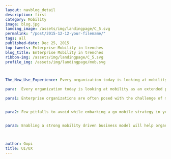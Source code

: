 ```yaml
---
layout: navblog_detail
description: first
category: Mobility
image: blog.jpg
landing_image: /assets/img/landingpage/C_5.svg
permalink: "/post/2015-12-12-your-filename/"
tags: all
published-date: Dec 25, 2015
top-tweets: Enterprise Mobility in trenches
blog_title: Enterprise Mobility in trenches
ribbon-img: /assets/img/landingpage/C_5.svg
profile_img: /assets/img/landingpage/mob.svg



The_New_Use_Experience: Every organization today is looking at mobility as an extended platform for their businesses. There is a need for sharing & exchange data at every level of the value chain in a business.

para:  Every organization today is looking at mobility as an extended platform for their businesses. There is a need for sharing & exchange data at every level of the value chain in a business. The sharing economy of businesses today is pushing the boundaries of the organization to collaborate & embed the data supply chain into the omni-channel platform. Enabling the customers, field teams, partnering channels to consume and transact data remotely is key for business success today.

para1: Enterprise organizations are often posed with the challenge of making their digital transformation programs successful, given the limited exposure of their internal teams to deliver on the new technologies. Mobility in particular has always been a point of deflection for big organizations to succeed in their digital transformation journey.


para2: Few pitfalls to avoid while embarking a go mobile strategy in your organization<br/> - Digital transformation programs should be always kept out of the mainstream IT<br/> - Position a digital transformation leader to lead the transformation journey<br/> - Choose good partners who can help your organization on the skill-gap needs and be your change partner<br/> - Consider a bi-nodal approach for adopting two different development models to run your business & accelerating the transformation journey <br/> - Before going on a mobility enabled business model, review the readiness of your core-IT & business functions to support the change<br/> - Access the readiness of the team to validate their ability to succeed in this journey<br/> - Launch an API strategy for integrating your data platforms that run your business<br/> - Create a very strong policy governance & security models to enable the right to information access outside your organizational boundary<br/> - A strong middleware presence in your organizatin will create a strong data strategy for context driven value creation<br/> - Depending on the business goals to achieve, create discussion forums with user experience teams to conceptualize the visualization<br/> - Deploy strong agile teams to run the project with smaller work-batches, quick feedback loops & to deliver iterations having business impact


para3: Enabling a strong mobility driven business model will help organizations to stay relevant, deliver value, explore new market opportunities by pushing new products and services to customers and enable good customer expereience. Speed to market is the key to differentiate and compete in today's world for businesses to succeed. Mobility is a very powerful medium for the companies to respond to change swiftly to their customers and also to reflect the market needs to a larger audience. Mobile is the new-age platform for business transactions and customer discovery.



author: Gopi
title: UI/UX
---
```


